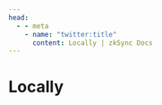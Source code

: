 ```yaml
---
head:
  - - meta
    - name: "twitter:title"
      content: Locally | zkSync Docs
---
```


# Locally
